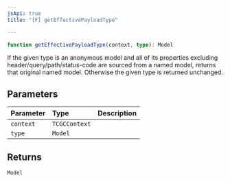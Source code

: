 ```yaml
---
jsApi: true
title: "[F] getEffectivePayloadType"

---
```

```ts
function getEffectivePayloadType(context, type): Model
```

If the given type is an anonymous model and all of its properties excluding
header/query/path/status-code are sourced from a named model, returns that original named model.
Otherwise the given type is returned unchanged.

## Parameters

| Parameter | Type | Description |
| :------ | :------ | :------ |
| `context` | `TCGCContext` |  |
| `type` | `Model` |  |

## Returns

`Model`
